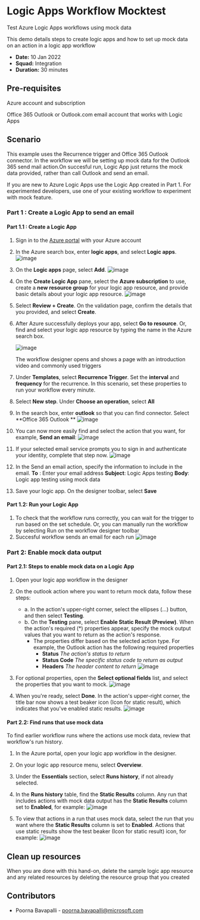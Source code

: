 # Logic Apps Workflow Mocktest
Test Azure Logic Apps workflows using mock data

This demo details steps to create logic apps and how to set up mock data on an action in a logic app workflow

* **Date:** 10 Jan 2022
* **Squad:** Integration
* **Duration:** 30 minutes

## Pre-requisites

Azure account and subscription

Office 365 Outlook or Outlook.com email account that works with Logic Apps

## Scenario

This example uses the Recurrence trigger and Office 365 Outlook connector. In the workflow we will be setting up mock data for the Outlook 365 send mail action.On succesful run, Logic App just returns the mock data provided, rather than call Outlook and send an email.

If you are new to Azure Logic Apps use the Logic App created in Part 1. For experimented developers, use one of your existing workflow to experiment with mock feature.

### Part 1 : Create a Logic App to send an email
   #### Part 1.1 : Create a Logic App
1. Sign in to the [Azure portal](https://ms.portal.azure.com/#home) with your Azure account
2. In the Azure search box, enter **logic apps**, and select **Logic apps**.
![image](https://user-images.githubusercontent.com/38941010/148082159-1339c9ae-7277-49c7-b8af-ee0775c009fa.png)
3. On the **Logic apps** page, select **Add**.
![image](https://user-images.githubusercontent.com/38941010/148082230-ea0b41cb-caa2-483d-a122-4c82862dfd8a.png)
4. On the **Create Logic App** pane, select the **Azure subscription** to use, create a **new resource group** for your logic app resource, and provide basic details about your logic app resource.
![image](https://user-images.githubusercontent.com/38941010/148082526-2be186ad-725b-4939-acea-4f2be215c7e3.png)
5. Select **Review + Create**. On the validation page, confirm the details that you provided, and select **Create**.
6. After Azure successfully deploys your app, select **Go to resource**. Or, find and select your logic app resource by typing the name in the Azure search box.

   ![image](https://user-images.githubusercontent.com/38941010/148086749-4350be79-64ed-45b1-896b-0b80601f69c8.png)
 
   The workflow designer opens and shows a page with an introduction video and commonly used triggers
7. Under **Templates**, select **Recurrence Trigger**.
   Set the **interval** and **frequency** for the recurrence. In this scenario, set these properties to run your workflow every minute.
9. Select **New step**. Under **Choose an operation**, select **All**
10. In the search box, enter **outlook** so that you can find connector. Select **Office 365 Outlook **
![image](https://user-images.githubusercontent.com/38941010/148197317-8d66e5d1-711e-45f4-b3e2-4cdb34239ca4.png)
10. You can now more easily find and select the action that you want, for example, **Send an email**:
![image](https://user-images.githubusercontent.com/38941010/148198609-881bb57a-0123-4be2-a3d5-2d4b6189535a.png)
11. If your selected email service prompts you to sign in and authenticate your identity, complete that step now.
![image](https://user-images.githubusercontent.com/38941010/148198872-108806ef-5906-4d5e-a1b2-3f955d7ccb8c.png)
12. In the Send an email action, specify the information to include in the email.
    **To** : Enter your email address
    **Subject**: Logic Apps testing
    **Body**: Logic app testing using mock data
13. Save your logic app. On the designer toolbar, select **Save**

#### Part 1.2: Run your Logic App
1. To check that the workflow runs correctly, you can wait for the trigger to run based on the set schedule. Or, you can manually run the workflow by selecting Run on the workflow designer toolbar
2. Succesful workflow sends an email for each run
![image](https://user-images.githubusercontent.com/38941010/148200964-cca15072-c5f6-48d7-a87d-bb921d4d2950.png)

### Part 2: Enable mock data output
   #### Part 2.1: Steps to enable mock data on a Logic App
1. Open your logic app workflow in the designer
2. On the outlook action where you want to return mock data, follow these steps:
   - a. In the action's upper-right corner, select the ellipses (...) button, and then select **Testing**.
   - b. On the **Testing** pane, select **Enable Static Result (Preview)**. When the action's required (*) properties appear, specify the mock output values that you want to           return as the action's response.
     - The properties differ based on the selected action type. For example, the Outlook action has the following required properties
       - **Status**	      _The action's status to return_
       - **Status Code**	_The specific status code to return as output_
       - **Headers**     	_The header content to return_
![image](https://user-images.githubusercontent.com/38941010/148205138-9aa9dc9d-5e95-4faa-8c80-4f79be9592b1.png)

3. For optional properties, open the **Select optional fields** list, and select the properties that you want to mock.
![image](https://user-images.githubusercontent.com/38941010/148208947-8ddbde3d-6038-4156-b909-2c50e51168f1.png)

4. When you're ready, select **Done**.
   In the action's upper-right corner, the title bar now shows a test beaker icon (Icon for static result), which indicates that you've enabled static results.
![image](https://user-images.githubusercontent.com/38941010/148201352-23995924-89df-4a22-96d4-38fc8f4ca525.png)

#### Part 2.2: Find runs that use mock data
To find earlier workflow runs where the actions use mock data, review that workflow's run history.

1. In the Azure portal, open your logic app workflow in the designer.
2. On your logic app resource menu, select **Overview**.
3. Under the **Essentials** section, select **Runs history**, if not already selected.
4. In the **Runs history** table, find the **Static Results** column.
   Any run that includes actions with mock data output has the **Static Results** column set to **Enabled**, for example:
![image](https://user-images.githubusercontent.com/38941010/148208327-87380998-678d-44ba-9b6f-b888d4fbf4d7.png)

5. To view that actions in a run that uses mock data, select the run that you want where the **Static Results** column is set to **Enabled**.
   Actions that use static results show the test beaker (Icon for static result) icon, for example:
![image](https://user-images.githubusercontent.com/38941010/148201798-ef64b9a8-c05b-4be5-8efc-50004898363a.png)

## Clean up resources
When you are done with this hand-on, delete the sample logic app resource and any related resources by deleting the resource group that you created

## Contributors
* Poorna Bavapalli - poorna.bavapalli@microsoft.com
